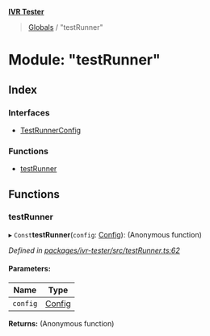 **[IVR Tester](../README.md)**

> [Globals](../README.md) / "testRunner"

# Module: "testRunner"

## Index

### Interfaces

* [TestRunnerConfig](../interfaces/_testrunner_.testrunnerconfig.md)

### Functions

* [testRunner](_testrunner_.md#testrunner)

## Functions

### testRunner

▸ `Const`**testRunner**(`config`: [Config](../interfaces/_config_.config.md)): (Anonymous function)

*Defined in [packages/ivr-tester/src/testRunner.ts:62](https://github.com/SketchingDev/ivr-tester/blob/f35425d/packages/ivr-tester/src/testRunner.ts#L62)*

#### Parameters:

Name | Type |
------ | ------ |
`config` | [Config](../interfaces/_config_.config.md) |

**Returns:** (Anonymous function)
